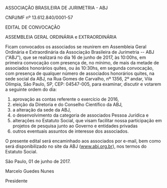 ASSOCIAÇÃO BRASILEIRA DE JURIMETRIA - ABJ

CNPJ/MF nº 13.612.840/0001-57

EDITAL DE CONVOCAÇÃO

ASSEMBLEIA GERAL ORDINÁRIA e EXTRAORDINÁRIA

Ficam convocados os associados se reunirem em Assembleia Geral Ordinária
e Extraordinária da Associação Brasileira de Jurimetria -- ABJ ("ABJ"),
que se realizará no dia 16 de junho de 2017, às 10:00hs, em primeira
convocação com presença de, no mínimo, de mais da metade de associados
honorários quites, ou às 10:30hs, em segunda convocação, com presença de
qualquer número de associados honorários quites, na sede social da ABJ,
na Rua Gomes de Carvalho, nº 1356, 2º andar, Vila Olímpia, São Paulo,
SP, CEP: 04547-005, para examinar, discutir e votarem a seguinte ordem
do dia:

1.  aprovação as contas referente o exercício de 2016,
2.  eleição da Diretoria e do Conselho Científico da ABJ,
3.  a alteração da sede da ABJ,
4.  o desenvolvimento da categoria de associados Pessoa Jurídica e
5.  alterações no Estatuto Social, que visam facilitar nossa
    participação em projetos de pesquisa junto ao Governo e entidades
    privadas
6.  outros eventuais assuntos de interesse dos associados.

O presente edital será encaminhado aos associados por e-mail, bem como
será disponibilizado no site da ABJ (www.abj.org.br), nos termos do
Estatuto Social.

São Paulo, 01 de junho de 2017.

Marcelo Guedes Nunes

Presidente
